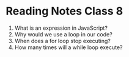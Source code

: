 # Reading Notes Class 8

1. What is an expression in JavaScript?
2. Why would we use a loop in our code?
3. When does a for loop stop executing?
4. How many times will a while loop execute?
